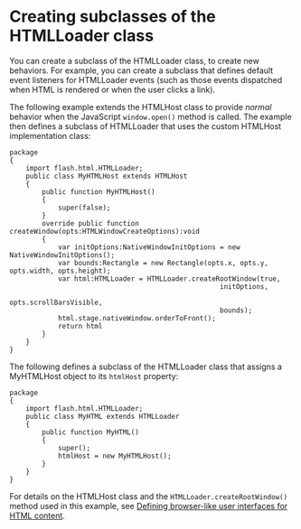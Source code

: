 # Creating subclasses of the HTMLLoader class

You can create a subclass of the HTMLLoader class, to create new behaviors. For
example, you can create a subclass that defines default event listeners for
HTMLLoader events (such as those events dispatched when HTML is rendered or when
the user clicks a link).

The following example extends the HTMLHost class to provide _normal_ behavior
when the JavaScript `window.open()` method is called. The example then defines a
subclass of HTMLLoader that uses the custom HTMLHost implementation class:

```
package
{
	import flash.html.HTMLLoader;
	public class MyHTMLHost extends HTMLHost
	{
		public function MyHTMLHost()
		{
			super(false);
		}
		override public function createWindow(opts:HTMLWindowCreateOptions):void
		{
			var initOptions:NativeWindowInitOptions = new NativeWindowInitOptions();
			var bounds:Rectangle = new Rectangle(opts.x, opts.y, opts.width, opts.height);
			var html:HTMLLoader = HTMLLoader.createRootWindow(true,
													initOptions,
													opts.scrollBarsVisible,
													bounds);
			html.stage.nativeWindow.orderToFront();
			return html
		}
	}
}
```

The following defines a subclass of the HTMLLoader class that assigns a
MyHTMLHost object to its `htmlHost` property:

```
package
{
	import flash.html.HTMLLoader;
	public class MyHTML extends HTMLLoader
	{
		public function MyHTML()
		{
			super();
			htmlHost = new MyHTMLHost();
		}
	}
}
```

For details on the HTMLHost class and the `HTMLLoader.createRootWindow()` method
used in this example, see
[Defining browser-like user interfaces for HTML content](./defining-browser-like-user-interfaces-for-html-content.md).
